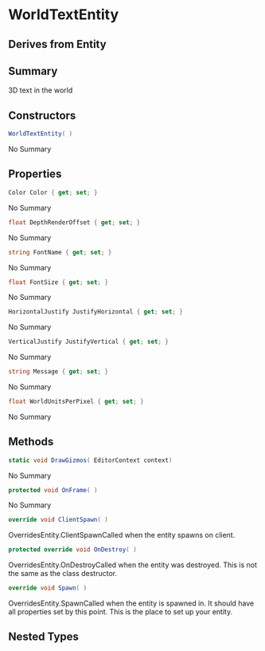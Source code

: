 # WorldTextEntity

## Derives from Entity

## Summary

3D text in the world
## Constructors

```c#
WorldTextEntity( ) 
```
No Summary
## Properties

```c#
Color Color { get; set; } 
```
No Summary
```c#
float DepthRenderOffset { get; set; } 
```
No Summary
```c#
string FontName { get; set; } 
```
No Summary
```c#
float FontSize { get; set; } 
```
No Summary
```c#
HorizontalJustify JustifyHorizontal { get; set; } 
```
No Summary
```c#
VerticalJustify JustifyVertical { get; set; } 
```
No Summary
```c#
string Message { get; set; } 
```
No Summary
```c#
float WorldUnitsPerPixel { get; set; } 
```
No Summary
## Methods

```c#
static void DrawGizmos( EditorContext context) 
```
No Summary
```c#
protected void OnFrame( ) 
```
No Summary
```c#
override void ClientSpawn( ) 
```
OverridesEntity.ClientSpawnCalled when the entity spawns on client.
```c#
protected override void OnDestroy( ) 
```
OverridesEntity.OnDestroyCalled when the entity was destroyed. This is not the same as the class destructor.
```c#
override void Spawn( ) 
```
OverridesEntity.SpawnCalled when the entity is spawned in. It should have all properties set by this point.
This is the place to set up your entity.
## Nested Types

